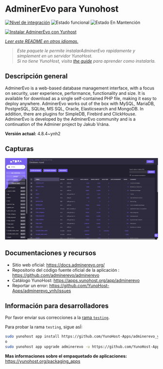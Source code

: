 <!--
Este archivo README esta generado automaticamente<https://github.com/YunoHost/apps/tree/master/tools/readme_generator>
No se debe editar a mano.
-->

# AdminerEvo para Yunohost

[![Nivel de integración](https://apps.yunohost.org/badge/integration/adminerevo)](https://ci-apps.yunohost.org/ci/apps/adminerevo/)
![Estado funcional](https://apps.yunohost.org/badge/state/adminerevo)
![Estado En Mantención](https://apps.yunohost.org/badge/maintained/adminerevo)

[![Instalar AdminerEvo con Yunhost](https://install-app.yunohost.org/install-with-yunohost.svg)](https://install-app.yunohost.org/?app=adminerevo)

*[Leer este README en otros idiomas.](./ALL_README.md)*

> *Este paquete le permite instalarAdminerEvo rapidamente y simplement en un servidor YunoHost.*  
> *Si no tiene YunoHost, visita [the guide](https://yunohost.org/install) para aprender como instalarla.*

## Descripción general

AdminerEvo is a web-based database management interface, with a focus on security, user experience, performance, functionality and size. It is available for download as a single self-contained PHP file, making it easy to deploy anywhere. AdminerEvo works out of the box with MySQL, MariaDB, PostgreSQL, SQLite, MS SQL, Oracle, Elasticsearch and MongoDB. In addition, there are plugins for SimpleDB, Firebird and ClickHouse. AdminerEvo is developed by the AdminerEvo community and is a continuation of the Adminer project by Jakub Vrána.

**Versión actual:** 4.8.4~ynh2

## Capturas

![Captura de AdminerEvo](./doc/screenshots/screenshot.png)

## Documentaciones y recursos

- Sitio web oficial: <https://docs.adminerevo.org/>
- Repositorio del código fuente oficial de la aplicación : <https://github.com/adminerevo/adminerevo>
- Catálogo YunoHost: <https://apps.yunohost.org/app/adminerevo>
- Reportar un error: <https://github.com/YunoHost-Apps/adminerevo_ynh/issues>

## Información para desarrolladores

Por favor enviar sus correcciones a la [rama `testing`](https://github.com/YunoHost-Apps/adminerevo_ynh/tree/testing).

Para probar la rama `testing`, sigue asÍ:

```bash
sudo yunohost app install https://github.com/YunoHost-Apps/adminerevo_ynh/tree/testing --debug
o
sudo yunohost app upgrade adminerevo -u https://github.com/YunoHost-Apps/adminerevo_ynh/tree/testing --debug
```

**Mas informaciones sobre el empaquetado de aplicaciones:** <https://yunohost.org/packaging_apps>
